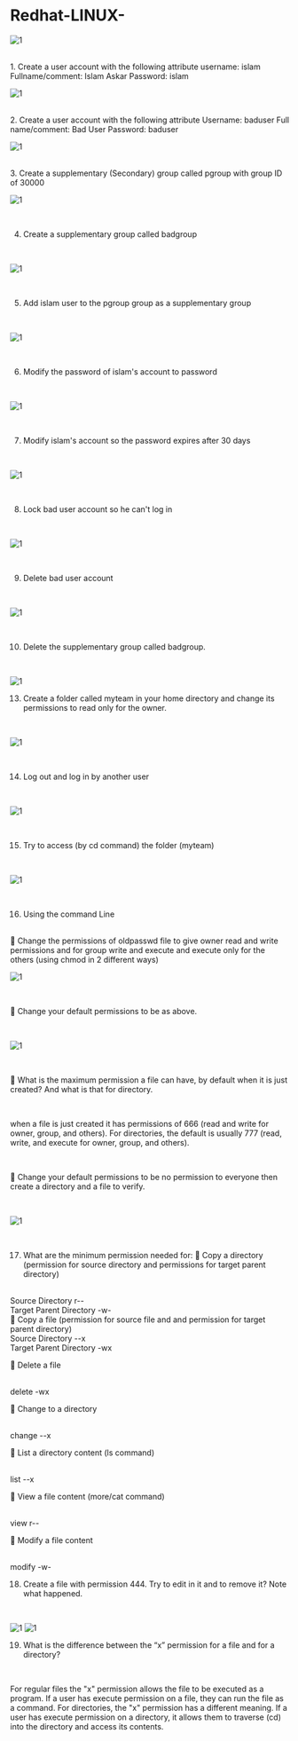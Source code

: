 # Redhat-LINUX-
![1](https://www.redhat.com/themes/custom/rhdc/img/red-hat-social-share.jpg)
<html></br></html>
1. Create a user account with the following attribute
username: islam
Fullname/comment: Islam Askar
Password: islam

![1](https://github.com/NooranTarek/RedhatLinux/blob/main/lab2/lab2_q1.png?raw=true)
<html></br></html>
2. Create a user account with the following attribute
Username: baduser
Full name/comment: Bad User
Password: baduser

![1](https://github.com/NooranTarek/RedhatLinux/blob/main/lab2/lab2_q2.png?raw=true)
<html></br></html>
3. Create a supplementary (Secondary) group called pgroup with group ID of 30000
<html></br></html>

![1](https://github.com/NooranTarek/RedhatLinux/blob/main/lab2/lab2_q3.png?raw=true)
<html></br></html>

4. Create a supplementary group called badgroup
<html></br></html>

![1](https://github.com/NooranTarek/RedhatLinux/blob/main/lab2/lab2_q4.png?raw=true)
<html></br></html>

5. Add islam user to the pgroup group as a supplementary group
<html></br></html>

![1](https://github.com/NooranTarek/RedhatLinux/blob/main/lab2/lab2_q5.png?raw=true)
<html></br></html>

6. Modify the password of islam's account to password
<html></br></html>

![1](https://github.com/NooranTarek/RedhatLinux/blob/main/lab2/lab2_q6.png?raw=true)
<html></br></html>

7. Modify islam's account so the password expires after 30 days
<html></br></html>

![1](https://github.com/NooranTarek/RedhatLinux/blob/main/lab2/lab2_q7.png?raw=true)
<html></br></html>

8. Lock bad user account so he can't log in
<html></br></html>

![1](https://github.com/NooranTarek/RedhatLinux/blob/main/lab2/lab2_q8.png?raw=true)
<html></br></html>

9. Delete bad user account
<html></br></html>

![1](https://github.com/NooranTarek/RedhatLinux/blob/main/lab2/lab2_q9.png?raw=true)
<html></br></html>

10. Delete the supplementary group called badgroup.
<html></br></html>

![1](https://github.com/NooranTarek/RedhatLinux/blob/main/lab2/lab2_q10.png?raw=true)

13. Create a folder called myteam in your home directory and change its permissions to
read only for the owner.
<html></br></html>

![1](https://github.com/NooranTarek/RedhatLinux/blob/main/lab2/lab2_q13.png?raw=true)
<html></br></html>

14. Log out and log in by another user
<html></br></html>

![1](https://github.com/NooranTarek/RedhatLinux/blob/main/lab2/lab2_q14.png?raw=true)
<html></br></html>

15. Try to access (by cd command) the folder (myteam)
<html></br></html>

![1](https://github.com/NooranTarek/RedhatLinux/blob/main/lab2/lab2_q15.png?raw=true)
<html></br></html>

16. Using the command Line
 <html></br></html>
 Change the permissions of oldpasswd file to give owner read and write
permissions and for group write and execute and execute only for the others
(using chmod in 2 different ways)
<html></br></html>

![1](https://github.com/NooranTarek/RedhatLinux/blob/main/lab2/lab2_q16.a.png?raw=true)

<html></br></html>

 Change your default permissions to be as above.
<html></br></html>

![1](https://github.com/NooranTarek/RedhatLinux/blob/main/lab2/lab2_q16.b.png?raw=true)

<html></br></html>

 What is the maximum permission a file can have, by default when it is just
created? And what is that for directory.
<html></br></html>

when a file is just created it has permissions of 666 (read and write for owner, group,
and others). For directories, the default is usually 777 (read, write, and execute
for owner, group, and others).

<html></br></html>

 Change your default permissions to be no permission to everyone then create a
directory and a file to verify.

<html></br></html>

![1](https://github.com/NooranTarek/RedhatLinux/blob/main/lab2/lab2_q16.c.png?raw=true)

<html></br></html>

17. What are the minimum permission needed for:
 Copy a directory (permission for source directory and permissions for target
parent directory)
<html></br></html>
Source Directory           r--
<html></br></html>
Target Parent Directory    -w-
<html></br></html>
 Copy a file (permission for source file and and permission for target parent
directory)
<html></br></html>
Source Directory         --x
<html></br></html>
Target Parent Directory  -wx
<html></br></html>


 Delete a file
<html></br></html>
delete         -wx
<html></br></html>

 Change to a directory
<html></br></html>
change        --x
<html></br></html>


 List a directory content (ls command)
<html></br></html>
list        --x
<html></br></html>

 View a file content (more/cat command)
<html></br></html>
view        r--
<html></br></html>

 Modify a file content
<html></br></html>
modify      -w-
<html></br></html>

18. Create a file with permission 444. Try to edit in it and to remove it? Note what
happened.
<html></br></html>

![1](https://github.com/NooranTarek/RedhatLinux/blob/main/lab2/lab2_q18.1.png?raw=true)
![1](https://github.com/NooranTarek/RedhatLinux/blob/main/lab2/lab2_q18.2.png?raw=true)



19. What is the difference between the “x” permission for a file and for a
directory?
<html></br></html>

For regular files the "x" permission allows the file to be executed as a program. If a user has execute permission on a file, they can run the file as a command.
For directories, the "x" permission has a different meaning. If a user has execute permission on a directory, it allows them to traverse (cd) into the directory and access its contents.
